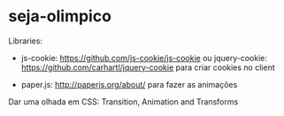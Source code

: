 # seja-olimpico
Libraries: 
  * js-cookie: https://github.com/js-cookie/js-cookie ou 
    jquery-cookie: https://github.com/carhartl/jquery-cookie para criar cookies no client
    
  * paper.js: http://paperjs.org/about/ para fazer as animações
  
Dar uma olhada em CSS: Transition, Animation and Transforms
